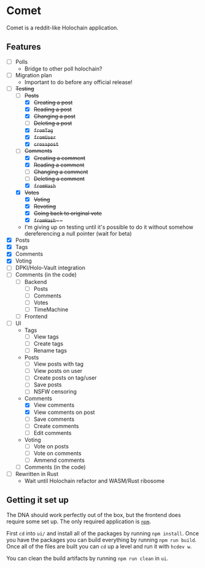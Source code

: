 # Comet
Comet is a reddit-like Holochain application.

## Features

- [ ] Polls
    - Bridge to other poll holochain?
- [ ] Migration plan
    - Important to do before any official release!
- [ ] ~~Testing~~
    - [ ] ~~Posts~~
        - [x] ~~Creating a post~~
        - [x] ~~Reading a post~~
        - [x] ~~Changing a post~~
        - [ ] ~~Deleting a post~~
        - [x] ~~`fromTag`~~
        - [x] ~~`fromUser`~~
        - [x] ~~`crosspost`~~
    - [ ] ~~Comments~~
        - [x] ~~Creating a comment~~
        - [x] ~~Reading a comment~~
        - [ ] ~~Changing a comment~~
        - [ ] ~~Deleting a comment~~
        - [x] ~~`fromHash`~~
    - [x] ~~Votes~~
        - [x] ~~Voting~~
        - [x] ~~Revoting~~
        - [x] ~~Going back to original vote~~
        - [x] ~~`fromHash`~~~~
    - I'm giving up on testing until it's possible to do it without somehow dereferencing a null pointer (wait for beta)
- [x] Posts
- [x] Tags
- [x] Comments
- [x] Voting
- [ ] DPKI/Holo-Vault integration 
- [ ] Comments (in the code)
    - [ ] Backend
        - [ ] Posts
        - [ ] Comments
        - [ ] Votes
        - [ ] TimeMachine
    - [ ] Frontend
- [ ] UI
    - Tags
        - [ ] View tags
        - [ ] Create tags
        - [ ] Rename tags
    - Posts
        - [ ] View posts with tag
        - [ ] View posts on user
        - [ ] Create posts on tag/user
        - [ ] Save posts
        - [ ] NSFW censoring
    - Comments
        - [x] View comments
        - [x] View comments on post
        - [ ] Save comments
        - [ ] Create comments
        - [ ] Edit comments
    - Voting
        - [ ] Vote on posts
        - [ ] Vote on comments
        - [ ] Ammend comments
    - [ ] Comments (in the code)
- [ ] Rewritten in Rust
    - Wait until Holochain refactor and WASM/Rust ribosome

## Getting it set up
The DNA should work perfectly out of the box, but the frontend does require some set up. The only required application is [`npm`](https://www.npmjs.com/).

First `cd` into `ui/` and install all of the packages by running `npm install`. Once you have the packages you can build everything by running `npm run build`. Once all of the files are built you can `cd` up a level and run it with `hcdev w`.

You can clean the build artifacts by running `npm run clean` in `ui`.
